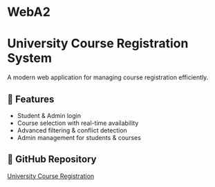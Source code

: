 # WebA2
# University Course Registration System  
A modern web application for managing course registration efficiently.  

## 📌 Features  
- Student & Admin login  
- Course selection with real-time availability  
- Advanced filtering & conflict detection  
- Admin management for students & courses  

## 🔗 GitHub Repository  
[University Course Registration](https://github.com/YOUR_GITHUB_USERNAME/REPO_NAME)
